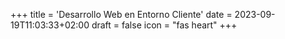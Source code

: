 +++
title = 'Desarrollo Web en Entorno Cliente'
date = 2023-09-19T11:03:33+02:00
draft = false
icon = "fas heart"
+++
